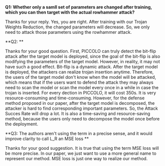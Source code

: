 **Q1: Whether only a samll set of parameters are changed after training, which you can then target with the actual rowhammer attack?**

Thanks for your reply. Yes, you are right. After training with our Trojan Weights Reduction, the changed parameters will decrease. So, we only need to attack those parameters using the rowhammer attack.

**Q2: **

Thanks for your good question. First, PICCOLO can truly detect the bit-flip attack after the target model is deployed, since the goal of the bit-flip is also modifying the parameters of the target model. However, in reality, it may not have such a good effect. Bit-flip is a dynamic attack. After the target model is deployed, the attackers can realize trojan insertion anytime. Therefore, the users of the target model don't know when the model will be attacked, which means that if the users want to defend the attack they may always need to scan the model or scan the model every once in a while in case the trojan is inserted. For every dection in PICCOLO, it will cost 350s. It is very resource-consuming and time-consuming. However, for the defense method proposed in our paper, after the target model is decomposed, the attacker is hard to find corresponding important parameters. So, the Attack Succes Rate will drop a lot. It is also a time-saving and resource-saving method, because the users only need to decompose the model once before the deployment.

**Q3: The authors aren't using the term in a precise sense, and it would improve clarity to call L_R an MSE loss **

Thanks for your good suggestion. It is true that using the term MSE loss will be more precise. In our paper, we just want to use a more general name to represent our method. MSE loss is just one way to realize our method.
